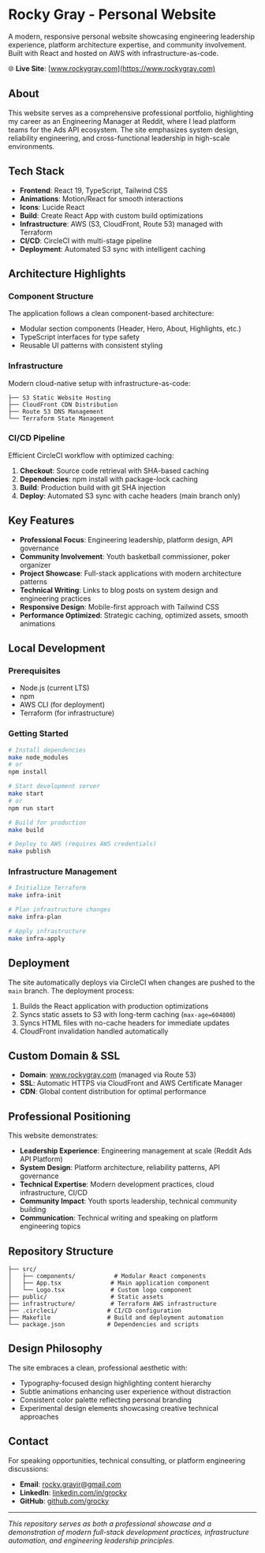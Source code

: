 # Rocky Gray - Personal Website

A modern, responsive personal website showcasing engineering leadership experience, platform architecture expertise, and community involvement. Built with React and hosted on AWS with infrastructure-as-code.

🌐 **Live Site**: [www.rockygray.com](https://www.rockygray.com)

## About

This website serves as a comprehensive professional portfolio, highlighting my career as an Engineering Manager at Reddit, where I lead platform teams for the Ads API ecosystem. The site emphasizes system design, reliability engineering, and cross-functional leadership in high-scale environments.

## Tech Stack

- **Frontend**: React 19, TypeScript, Tailwind CSS
- **Animations**: Motion/React for smooth interactions
- **Icons**: Lucide React
- **Build**: Create React App with custom build optimizations
- **Infrastructure**: AWS (S3, CloudFront, Route 53) managed with Terraform
- **CI/CD**: CircleCI with multi-stage pipeline
- **Deployment**: Automated S3 sync with intelligent caching

## Architecture Highlights

### Component Structure
The application follows a clean component-based architecture:
- Modular section components (Header, Hero, About, Highlights, etc.)
- TypeScript interfaces for type safety
- Reusable UI patterns with consistent styling

### Infrastructure
Modern cloud-native setup with infrastructure-as-code:
```
├── S3 Static Website Hosting
├── CloudFront CDN Distribution
├── Route 53 DNS Management
└── Terraform State Management
```

### CI/CD Pipeline
Efficient CircleCI workflow with optimized caching:
1. **Checkout**: Source code retrieval with SHA-based caching
2. **Dependencies**: npm install with package-lock caching
3. **Build**: Production build with git SHA injection
4. **Deploy**: Automated S3 sync with cache headers (main branch only)

## Key Features

- **Professional Focus**: Engineering leadership, platform design, API governance
- **Community Involvement**: Youth basketball commissioner, poker organizer
- **Project Showcase**: Full-stack applications with modern architecture patterns
- **Technical Writing**: Links to blog posts on system design and engineering practices
- **Responsive Design**: Mobile-first approach with Tailwind CSS
- **Performance Optimized**: Strategic caching, optimized assets, smooth animations

## Local Development

### Prerequisites
- Node.js (current LTS)
- npm
- AWS CLI (for deployment)
- Terraform (for infrastructure)

### Getting Started
```bash
# Install dependencies
make node_modules
# or
npm install

# Start development server
make start
# or
npm run start

# Build for production
make build

# Deploy to AWS (requires AWS credentials)
make publish
```

### Infrastructure Management
```bash
# Initialize Terraform
make infra-init

# Plan infrastructure changes
make infra-plan

# Apply infrastructure
make infra-apply
```

## Deployment

The site automatically deploys via CircleCI when changes are pushed to the `main` branch. The deployment process:

1. Builds the React application with production optimizations
2. Syncs static assets to S3 with long-term caching (`max-age=604800`)
3. Syncs HTML files with no-cache headers for immediate updates
4. CloudFront invalidation handled automatically

## Custom Domain & SSL

- **Domain**: www.rockygray.com (managed via Route 53)
- **SSL**: Automatic HTTPS via CloudFront and AWS Certificate Manager
- **CDN**: Global content distribution for optimal performance

## Professional Positioning

This website demonstrates:
- **Leadership Experience**: Engineering management at scale (Reddit Ads API Platform)
- **System Design**: Platform architecture, reliability patterns, API governance
- **Technical Expertise**: Modern development practices, cloud infrastructure, CI/CD
- **Community Impact**: Youth sports leadership, technical community building
- **Communication**: Technical writing and speaking on platform engineering topics

## Repository Structure

```
├── src/
│   ├── components/           # Modular React components
│   ├── App.tsx              # Main application component
│   └── Logo.tsx             # Custom logo component
├── public/                  # Static assets
├── infrastructure/          # Terraform AWS infrastructure
├── .circleci/              # CI/CD configuration
├── Makefile                # Build and deployment automation
└── package.json            # Dependencies and scripts
```

## Design Philosophy

The site embraces a clean, professional aesthetic with:
- Typography-focused design highlighting content hierarchy
- Subtle animations enhancing user experience without distraction
- Consistent color palette reflecting personal branding
- Experimental design elements showcasing creative technical approaches

## Contact

For speaking opportunities, technical consulting, or platform engineering discussions:
- **Email**: rocky.grayjr@gmail.com
- **LinkedIn**: [linkedin.com/in/grocky](https://www.linkedin.com/in/grocky)
- **GitHub**: [github.com/grocky](https://github.com/grocky)

---

*This repository serves as both a professional showcase and a demonstration of modern full-stack development practices, infrastructure automation, and engineering leadership principles.*